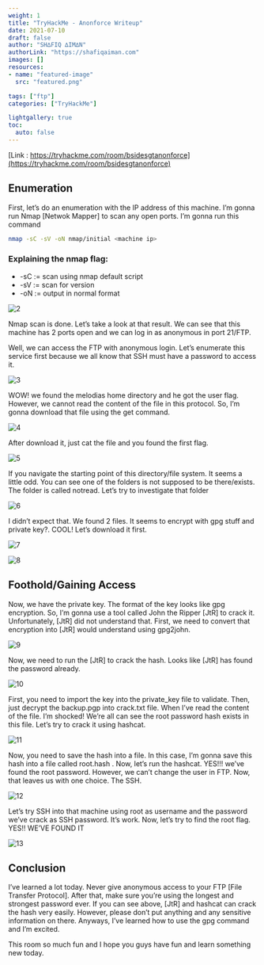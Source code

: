 ```yaml
---
weight: 1
title: "TryHackMe - Anonforce Writeup"
date: 2021-07-10
draft: false
author: "SH∆FIQ ∆IM∆N"
authorLink: "https://shafiqaiman.com"
images: []
resources:
- name: "featured-image"
  src: "featured.png"

tags: ["ftp"]
categories: ["TryHackMe"]

lightgallery: true
toc:
  auto: false
---
```


[Link : https://tryhackme.com/room/bsidesgtanonforce](https://tryhackme.com/room/bsidesgtanonforce)

## Enumeration

First, let’s do an enumeration with the IP address of this machine. I’m gonna run Nmap [Netwok Mapper] to scan any open ports. I’m gonna run this command

```bash
nmap -sC -sV -oN nmap/initial <machine ip>
```

### Explaining the nmap flag:
* -sC := scan using nmap default script
* -sV := scan for version
* -oN := output in normal format

![2](2.png)

Nmap scan is done. Let’s take a look at that result. We can see that this machine has 2 ports open and we can log in as anonymous in port 21/FTP.

Well, we can access the FTP with anonymous login. Let’s enumerate this service first because we all know that SSH must have a password to access it.

![3](3.png)

WOW! we found the melodias home directory and he got the user flag. However, we cannot read the content of the file in this protocol. So, I’m gonna download that file using the get command.

![4](4.png)

After download it, just cat the file and you found the first flag.

![5](5.png)

If you navigate the starting point of this directory/file system. It seems a little odd. You can see one of the folders is not supposed to be there/exists. The folder is called notread. Let’s try to investigate that folder

![6](6.png)

I didn’t expect that. We found 2 files. It seems to encrypt with gpg stuff and private key?. COOL! Let’s download it first.

![7](7.png)

![8](8.png)

## Foothold/Gaining Access

Now, we have the private key. The format of the key looks like gpg encryption. So, I’m gonna use a tool called John the Ripper \[JtR] to crack it. Unfortunately, \[JtR] did not understand that. First, we need to convert that encryption into \[JtR] would understand using gpg2john.

![9](9.png)

Now, we need to run the [JtR] to crack the hash. Looks like [JtR] has found the password already.

![10](10.png)

First, you need to import the key into the private_key file to validate. Then, just decrypt the backup.pgp into crack.txt file. When I’ve read the content of the file. I’m shocked! We’re all can see the root password hash exists in this file. Let’s try to crack it using hashcat.

![11](11.png)

Now, you need to save the hash into a file. In this case, I’m gonna save this hash into a file called root.hash . Now, let’s run the hashcat. YES!!! we’ve found the root password. However, we can’t change the user in FTP. Now, that leaves us with one choice. The SSH.

![12](12.png)

Let’s try SSH into that machine using root as username and the password we’ve crack as SSH password. It’s work. Now, let’s try to find the root flag. YES!! WE’VE FOUND IT

![13](13.png)

## Conclusion

I’ve learned a lot today. Never give anonymous access to your FTP [File Transfer Protocol]. After that, make sure you’re using the longest and strongest password ever. If you can see above, \[JtR] and hashcat can crack the hash very easily. However, please don’t put anything and any sensitive information on there. Anyways, I’ve learned how to use the gpg command and I’m excited.

This room so much fun and I hope you guys have fun and learn something new today.